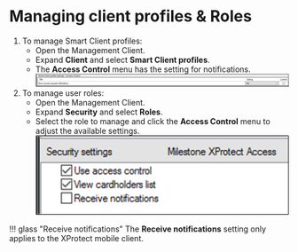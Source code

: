 # Managing client profiles & Roles

1. To manage Smart Client profiles:
    + Open the Management Client.
    + Expand **Client** and select **Smart Client profiles**.
    + The **Access Control** menu has the setting for notifications.</br>
        ![SCProfileSetting](img/AdminConfig_9.png)
2. To manage user roles:
    + Open the Management Client.
    + Expand **Security** and select **Roles**.
    + Select the role to manage and click the **Access Control** menu to adjust the available settings.</br>
        ![RoleSetting](img/AdminConfig_10.png)

!!! glass "Receive notifications"
    The **Receive notifications** setting only applies to the XProtect mobile client.
